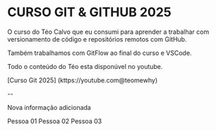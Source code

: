 # CURSO GIT & GITHUB 2025

O curso do Téo Calvo que eu consumi para aprender a trabalhar com versionamento de código e repositórios remotos com GitHub.

Também trabalhamos com GitFlow ao final do curso e VSCode.

Todo o conteúdo do Téo esta disponúvel no youtube.

[Curso Git 2025] (kttps://youtube.com@teomewhy)

--

Nova informação adicionada

Pessoa 01
Pessoa 02
Pessoa 03